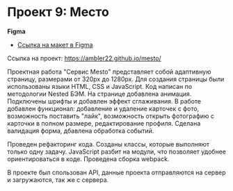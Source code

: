 # Проект 9: Место

**Figma**

* [Ссылка на макет в Figma](https://www.figma.com/file/2cn9N9jSkmxD84oJik7xL7/JavaScript.-Sprint-4?node-id=0%3A1)

Ссылка на проект: https://ambler22.github.io/mesto/

Проектная работа "Сервис Mesto" представляет собой адаптивную страницу, размерами от 320px до 1280px.
Для создания страницы были использованы языки HTML, CSS и JavaScript.
Код написан по методологии Nested БЭМ.
На странице добавлена анимация.
Подключены шрифты и добавлен эффект сглаживания.
В работе добавлен функционал: добавление и удаление карточек с фото, возможность поставить "лайк", возможность открыть фотографию с карточки в полном размере, редактирование профиля.
Сделана валидация форма, дбавлена обработка событий.

Проведен рефакторинг кода. Созданы классы, которые выполняют только одну задачу.
JavaScript разбит на модули, что позволяет удобнее ориентироваться в коде.
Проведена сборка webpack.

В проекте был спользован API, данные проекта отправляются на сервер и загружаются, так же с сервера.
